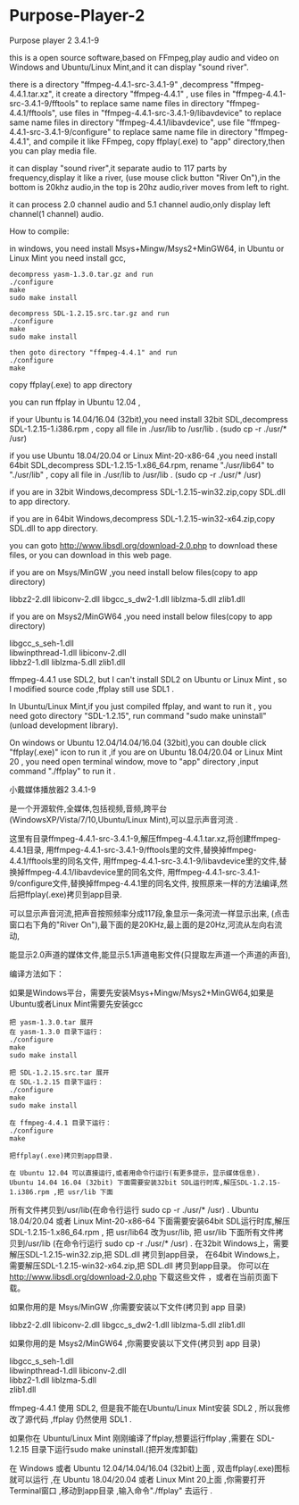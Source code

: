 # Purpose-Player-2

Purpose player 2  3.4.1-9

  this is a open source software,based on FFmpeg,play audio and video
on Windows and Ubuntu/Linux Mint,and it can display "sound river".

  there is a directory "ffmpeg-4.4.1-src-3.4.1-9" ,decompress "ffmpeg-4.4.1.tar.xz",
  it create a directory "ffmpeg-4.4.1" ,
  use files in "ffmpeg-4.4.1-src-3.4.1-9/fftools" to replace same name files in directory "ffmpeg-4.4.1/fftools",
  use files in "ffmpeg-4.4.1-src-3.4.1-9/libavdevice" to replace same name files in directory "ffmpeg-4.4.1/libavdevice",
  use file "ffmpeg-4.4.1-src-3.4.1-9/configure" to replace same name file in directory "ffmpeg-4.4.1",
  and compile it like FFmpeg, copy ffplay(.exe) to "app" directory,then you can play media file.

  it can display "sound river",it separate audio to 117 parts by frequency,display it like a river,
  (use mouse click button "River On"),in the bottom is 20khz audio,in the top is 20hz audio,river moves from left to right.

  it can process 2.0 channel audio and 5.1 channel audio,only display left channel(1 channel) audio.

  How to compile:

  in windows, you need install Msys+Mingw/Msys2+MinGW64, in Ubuntu or Linux Mint you need install gcc,

    decompress yasm-1.3.0.tar.gz and run
    ./configure
    make
    sudo make install

    decompress SDL-1.2.15.src.tar.gz and run
    ./configure
    make
    sudo make install

    then goto directory "ffmpeg-4.4.1" and run 
    ./configure
    make

copy ffplay(.exe) to app directory

you can run ffplay in Ubuntu 12.04 ,

if your Ubuntu is 14.04/16.04 (32bit),you need install 32bit SDL,decompress SDL-1.2.15-1.i386.rpm ,
copy all file in ./usr/lib to /usr/lib . (sudo cp -r ./usr/* /usr)

if you use Ubuntu 18.04/20.04 or Linux Mint-20-x86-64 ,you need install 64bit SDL,decompress SDL-1.2.15-1.x86_64.rpm,
rename "./usr/lib64" to "./usr/lib" , copy all file in ./usr/lib to /usr/lib . (sudo cp -r ./usr/* /usr)

if you are in 32bit Windows,decompress SDL-1.2.15-win32.zip,copy 
SDL.dll to app directory.

if you are in 64bit Windows,decompress SDL-1.2.15-win32-x64.zip,copy 
SDL.dll to app directory.

you can goto http://www.libsdl.org/download-2.0.php to download these files, or you can download in this web page.

  if you are on Msys/MinGW ,you need install below files(copy to app directory)

  libbz2-2.dll
  libiconv-2.dll
  libgcc_s_dw2-1.dll
  liblzma-5.dll
  zlib1.dll

  if you are on Msys2/MinGW64 ,you need install below files(copy to app directory)

  libgcc_s_seh-1.dll	
  libwinpthread-1.dll
  libiconv-2.dll	
  libbz2-1.dll
  liblzma-5.dll	
  zlib1.dll

ffmpeg-4.4.1 use SDL2, but I can't install SDL2 on Ubuntu or Linux Mint , so I modified source code ,ffplay still use SDL1 .

In Ubuntu/Linux Mint,if you just compiled ffplay, and want to run it , you need goto directory "SDL-1.2.15",
run command "sudo make uninstall"(unload development library).

On windows or Ubuntu 12.04/14.04/16.04 (32bit),you can double click "ffplay(.exe)" icon to run it ,if you are on 
Ubuntu 18.04/20.04 or Linux Mint 20 , you need open terminal window, move to "app" directory ,input command 
"./ffplay" to run it .


小戴媒体播放器2  3.4.1-9
 
是一个开源软件,全媒体,包括视频,音频,跨平台(WindowsXP/Vista/7/10,Ubuntu/Linux Mint),可以显示声音河流 .
 
这里有目录ffmpeg-4.4.1-src-3.4.1-9,解压ffmpeg-4.4.1.tar.xz,将创建ffmpeg-4.4.1目录, 
    用ffmpeg-4.4.1-src-3.4.1-9/fftools里的文件,替换掉ffmpeg-4.4.1/fftools里的同名文件,
    用ffmpeg-4.4.1-src-3.4.1-9/libavdevice里的文件,替换掉ffmpeg-4.4.1/libavdevice里的同名文件,
    用ffmpeg-4.4.1-src-3.4.1-9/configure文件,替换掉ffmpeg-4.4.1里的同名文件,
    按照原来一样的方法编译,然后把ffplay(.exe)拷贝到app目录.
 
可以显示声音河流,把声音按照频率分成117段,象显示一条河流一样显示出来,
    (点击窗口右下角的"River On"),最下面的是20KHz,最上面的是20Hz,河流从左向右流动,

能显示2.0声道的媒体文件,能显示5.1声道电影文件(只提取左声道一个声道的声音),

 
编译方法如下：

如果是Windows平台，需要先安装Msys+Mingw/Msys2+MinGW64,如果是Ubuntu或者Linux Mint需要先安装gcc
 
    把 yasm-1.3.0.tar 展开
    在 yasm-1.3.0 目录下运行：
    ./configure
    make
    sudo make install
 
    把 SDL-1.2.15.src.tar 展开
    在 SDL-1.2.15 目录下运行：
    ./configure
    make
    sudo make install
 
    在 ffmpeg-4.4.1 目录下运行：
    ./configure
    make

    把ffplay(.exe)拷贝到app目录.
 
    在 Ubuntu 12.04 可以直接运行,或者用命令行运行(有更多提示，显示媒体信息).
    Ubuntu 14.04 16.04 (32bit) 下面需要安装32bit SDL运行时库,解压SDL-1.2.15-1.i386.rpm ,把 usr/lib 下面
所有文件拷贝到/usr/lib(在命令行运行 sudo cp -r ./usr/* /usr) .
    Ubuntu 18.04/20.04 或者 Linux Mint-20-x86-64 下面需要安装64bit SDL运行时库,解压SDL-1.2.15-1.x86_64.rpm ,
把 usr/lib64 改为usr/lib, 把 usr/lib 下面所有文件拷贝到/usr/lib (在命令行运行 sudo cp -r ./usr/* /usr) .
    在32bit Windows上，需要解压SDL-1.2.15-win32.zip,把 SDL.dll 拷贝到app目录，
    在64bit Windows上，需要解压SDL-1.2.15-win32-x64.zip,把 SDL.dll 拷贝到app目录。
    你可以在 http://www.libsdl.org/download-2.0.php 下载这些文件 ，或者在当前页面下载。

如果你用的是 Msys/MinGW ,你需要安装以下文件(拷贝到 app 目录)

libbz2-2.dll
libiconv-2.dll
libgcc_s_dw2-1.dll
liblzma-5.dll
zlib1.dll

如果你用的是 Msys2/MinGW64 ,你需要安装以下文件(拷贝到 app 目录)

libgcc_s_seh-1.dll	
libwinpthread-1.dll
libiconv-2.dll	
libbz2-1.dll
liblzma-5.dll	
zlib1.dll

ffmpeg-4.4.1 使用 SDL2, 但是我不能在Ubuntu/Linux Mint安装 SDL2 , 所以我修改了源代码 ,ffplay 仍然使用 SDL1 .

如果你在 Ubuntu/Linux Mint 刚刚编译了ffplay,想要运行ffplay ,需要在 SDL-1.2.15 目录下运行sudo make uninstall.(把开发库卸载)

在 Windows 或者 Ubuntu 12.04/14.04/16.04 (32bit)上面 , 双击ffplay(.exe)图标就可以运行 ,在 Ubuntu 18.04/20.04 或者 
    Linux Mint 20上面 ,你需要打开Terminal窗口 ,移动到app目录 ,输入命令"./ffplay" 去运行 .




